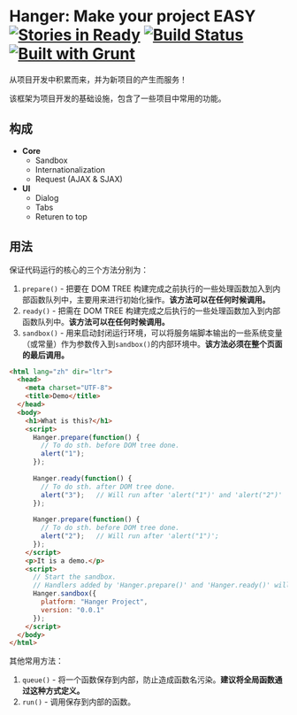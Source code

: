 # Hanger: Make your project EASY [![Stories in Ready](https://badge.waffle.io/ourai/hanger.png?label=ready)](https://waffle.io/ourai/hanger) [![Build Status](https://travis-ci.org/ourai/hanger.png?branch=master)](https://travis-ci.org/ourai/hanger) [![Built with Grunt](https://cdn.gruntjs.com/builtwith.png)](http://gruntjs.com/)

从项目开发中积累而来，并为新项目的产生而服务！

该框架为项目开发的基础设施，包含了一些项目中常用的功能。

## 构成

- **Core**
  - Sandbox
  - Internationalization
  - Request (AJAX & SJAX)
- **UI**
  - Dialog
  - Tabs
  - Returen to top

## 用法

保证代码运行的核心的三个方法分别为：

1. `prepare()` - 把要在 DOM TREE 构建完成之前执行的一些处理函数加入到内部函数队列中，主要用来进行初始化操作。**该方法可以在任何时候调用。**
2. `ready()` - 把需在 DOM TREE 构建完成之后执行的一些处理函数加入到内部函数队列中。**该方法可以在任何时候调用。**
3. `sandbox()` - 用来启动封闭运行环境，可以将服务端脚本输出的一些系统变量（或常量）作为参数传入到`sandbox()`的内部环境中。**该方法必须在整个页面的最后调用。**

```html
<html lang="zh" dir="ltr">
  <head>
    <meta charset="UTF-8">
    <title>Demo</title>
  </head>
  <body>
    <h1>What is this?</h1>
    <script>
      Hanger.prepare(function() {
        // To do sth. before DOM tree done.
        alert("1");
      });
      
      Hanger.ready(function() {
        // To do sth. after DOM tree done.
        alert("3");   // Will run after 'alert("1")' and 'alert("2")'
      });
      
      Hanger.prepare(function() {
        // To do sth. before DOM tree done.
        alert("2");   // Will run after 'alert("1")';
      });
    </script>
    <p>It is a demo.</p>
    <script>
      // Start the sandbox.
      // Handlers added by 'Hanger.prepare()' and 'Hanger.ready()' will execute.
      Hanger.sandbox({
        platform: "Hanger Project",
        version: "0.0.1"
      });
    </script>
  </body>
</html>
```

其他常用方法：

1. `queue()` - 将一个函数保存到内部，防止造成函数名污染。**建议将全局函数通过这种方式定义。**
2. `run()` - 调用保存到内部的函数。
